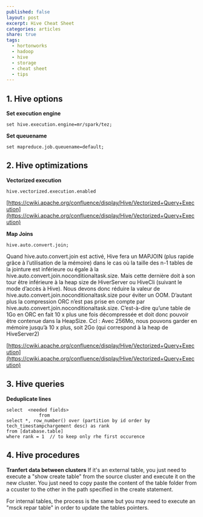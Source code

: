 ```yaml
---
published: false
layout: post
excerpt: Hive Cheat Sheet
categories: articles
share: true
tags:
  - hortonworks
  - hadoop
  - hive
  - storage
  - cheat sheet
  - tips
---
```


## 1. Hive options

**Set execution engine**
```shell
set hive.execution.engine=mr/spark/tez;
```

**Set queuename**
```shell
set mapreduce.job.queuename=default;
```

## 2. Hive optimizations
**Vectorized execution**
```shell
hive.vectorized.execution.enabled
```
[https://cwiki.apache.org/confluence/display/Hive/Vectorized+Query+Execution](https://cwiki.apache.org/confluence/display/Hive/Vectorized+Query+Execution)

**Map Joins**
```shell
hive.auto.convert.join;
```

Quand hive.auto.convert.join est activé, Hive fera un MAPJOIN (plus rapide grâce à l’utilisation de la mémoire) dans le cas où la taille des n-1 tables de la jointure est inférieure ou égale à la hive.auto.convert.join.noconditionaltask.size.
Mais cette dernière doit à son tour être inférieure  à la heap size de HiverServer ou HiveCli (suivant le mode d’accès à Hive). Nous devons donc réduire la valeur de hive.auto.convert.join.noconditionaltask.size pour éviter un OOM.
D’autant plus la compression ORC n’est pas prise en compte par hive.auto.convert.join.noconditionaltask.size. C’est-à-dire qu’une table de 1Go en ORC en fait 10 x plus une fois décompressée et doit donc pouvoir être contenue dans la HeapSize.
Ccl : Avec 256Mo, nous pouvons garder en mémoire jusqu’à 10 x plus, soit 2Go (qui correspond à la heap de HiveServer2)


[https://cwiki.apache.org/confluence/display/Hive/Vectorized+Query+Execution](https://cwiki.apache.org/confluence/display/Hive/Vectorized+Query+Execution)

## 3. Hive queries

**Deduplicate lines**
```shell
select  <needed fields>
            from 
select *, row_number() over (partition by id order by tech_timestampchargement desc) as rank
from [database.table]
where rank = 1  // to keep only rhe first occurence
```

## 4. Hive procedures

**Tranfert data between clusters**
If it's an external table, you just need to execute a "show create table" from the source cluster and execute it on the new cluster. You just need to copy paste the content of the table folder from a ccuster to the other in the path specified in the create statement.

For internal tables, the process is the same but you may need to execute an "msck repar table" in order to update the tables pointers.

